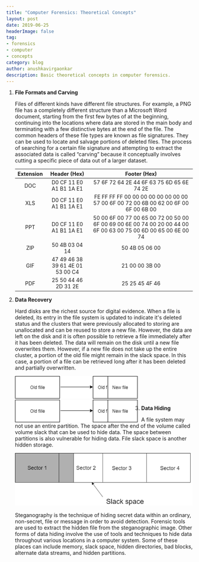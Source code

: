 ```yaml
---
title: "Computer Forensics: Theoretical Concepts"  
layout: post  
date: 2019-06-25  
headerImage: false
tag:
- forensics
- computer
- concepts  
category: blog  
author: anushkavirgaonkar  
description: Basic theoretical concepts in computer forensics.
---
```


1. **File Formats and Carving**  

   Files of different kinds have different file structures. For example, a PNG file has a completely different structure than a Microsoft Word document, starting from the first few bytes of at the beginning, continuing into the locations where data are stored in the main body and terminating with a few distinctive bytes at the end of the file. The common headers of these file types are known as file signatures. They can be used to locate and salvage portions of deleted files. The process of searching for a certain file signature and attempting to extract the associated data is called “carving” because it conceptually involves cutting a specific piece of data out of a larger dataset.
    
   | Extension  |          Header (Hex)            |                                Footer (Hex)                                                                    |                                   
   |:----------:|:--------------------------------:|:--------------------------------------------------------------------------------------------------------------:|  
   | DOC	    | D0 CF 11 E0 A1 B1 1A E1          | 57 6F 72 64 2E 44 6F 63 75 6D 65 6E 74 2E                                                                      |  
   | XLS	    | D0 CF 11 E0 A1 B1 1A E1          | FE FF FF FF 00 00 00 00 00 00 00 00 57 00 6F 00 72 00 6B 00 62 00 6F 00 6F 00 6B 00                            |  
   | PPT	    | D0 CF 11 E0 A1 B1 1A E1          | 50 00 6F 00 77 00 65 00 72 00 50 00 6F 00 69 00 6E 00 74 00 20 00 44 00 6F 00 63 00 75 00 6D 00 65 00 6E 00 74 |  
   | ZIP	    | 50 4B 03 04 14                   | 50 4B 05 06 00                                                                                                 |                                  
   | GIF	    | 47 49 46 38 39 61 4E 01 53 00 C4 | 21 00 00 3B 00                                                                                                 |  
   | PDF	    | 25 50 44 46 2D 31 2E             | 25 25 45 4F 46                                                                                                 |  
 
2. **Data Recovery**  

   Hard disks are the richest source for digital evidence. When a file is deleted, its entry in the file system is updated to indicate it's deleted status and the clusters that were previously allocated to storing are unallocated and can be reused to store a new file. However, the data are left on the disk and it is often possible to retrieve a file immediately after it has been deleted. The data will remain on the disk until a new file overwrites them. However, if a new file does not take up the entire cluster, a portion of the old file might remain in the slack space. In this case, a portion of a file can be retrieved long after it has been deleted and partially overwritten.  

   ![When old data are overwritten with new data, some of the old data can remain.](cftc_fig2.png)
	<img src="/assets/images/cftc_fig2.png"
     alt=""
     style="float: left; margin-right: 10px;" />
3. **Data Hiding**  

   A file system may not use an entire partition. The space after the end of the volume called volume slack that can be used to hide data. The space between partitions is also vulnerable for hiding data. File slack space is another hidden storage. 

   ![Slack space.](cftc_fig3.png)

   Steganography is the technique of hiding secret data within an ordinary, non-secret, file or message in order to avoid detection. Forensic tools are used to extract the hidden file from the steganographic image. Other forms of data hiding involve the use of tools and techniques to hide data throughout various locations in a computer system. Some of these places can include memory, slack space, hidden directories, bad blocks, alternate data streams, and hidden partitions. 

